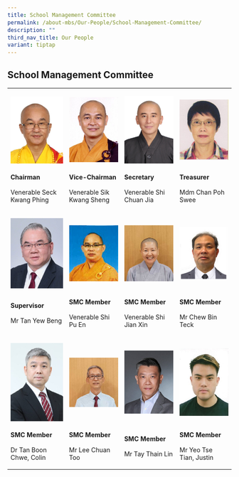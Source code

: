 ```yaml
---
title: School Management Committee
permalink: /about-mbs/Our-People/School-Management-Committee/
description: ""
third_nav_title: Our People
variant: tiptap
---
```

<h2>School Management Committee</h2>
<p></p>
<table style="minWidth: 100px">
<colgroup>
<col>
<col>
<col>
<col>
</colgroup>
<tbody>
<tr>
<th rowspan="1" colspan="1">
<p></p>
<div class="isomer-image-wrapper">
<img style="width: 100%" height="auto" width="100%" alt="" src="/images/Ven_Seck_Kwang_Phing.jpg">
</div>
</th>
<th rowspan="1" colspan="1">
<p></p>
<div class="isomer-image-wrapper">
<img style="width: 100%" height="auto" width="100%" alt="" src="/images/2013_V_KwangSheng_.jpg">
</div>
</th>
<th rowspan="1" colspan="1">
<p></p>
<div class="isomer-image-wrapper">
<img style="width: 100%" height="auto" width="100%" alt="" src="/images/230420_Ven_Shi_Chuan_Jia_1.jpg">
</div>
</th>
<th rowspan="1" colspan="1">
<p></p>
<div class="isomer-image-wrapper">
<img style="width: 100%" height="auto" width="100%" alt="" src="/images/Mdm_Chan_Poh_Swee_001_1.jpg">
</div>
</th>
</tr>
<tr>
<td rowspan="1" colspan="1">
<p><strong>Chairman</strong>
<br>
<br>Venerable Seck Kwang Phing</p>
</td>
<td rowspan="1" colspan="1">
<p><strong>Vice-Chairman</strong>
<br>
<br>Venerable Sik Kwang Sheng</p>
</td>
<td rowspan="1" colspan="1">
<p><strong>Secretary</strong>
<br>
<br>Venerable Shi Chuan Jia</p>
</td>
<td rowspan="1" colspan="1">
<p><strong>Treasurer</strong>
<br>
<br>Mdm Chan Poh Swee</p>
</td>
</tr>
<tr>
<td rowspan="1" colspan="1">
<p></p>
<div class="isomer-image-wrapper">
<img style="width: 100%" height="auto" width="100%" alt="" src="/images/Mr_Tan_Yew_Beng.jpg">
</div>
</td>
<td rowspan="1" colspan="1">
<p></p>
<div class="isomer-image-wrapper">
<img style="width: 100%" height="auto" width="100%" alt="" src="/images/2016_Ven_Shi_Pu_En.png">
</div>
</td>
<td rowspan="1" colspan="1">
<p></p>
<div class="isomer-image-wrapper">
<img style="width: 100%" height="auto" width="100%" alt="" src="/images/240824_Ven_Shi_Jian_Xin.jpg">
</div>
</td>
<td rowspan="1" colspan="1">
<p></p>
<div class="isomer-image-wrapper">
<img style="width: 100%" height="auto" width="100%" alt="" src="/images/Mr_Chew_Bin_Teck.png">
</div>
</td>
</tr>
<tr>
<td rowspan="1" colspan="1">
<p><strong>Supervisor</strong> 
<br>
<br>Mr Tan Yew Beng</p>
</td>
<td rowspan="1" colspan="1">
<p><strong>SMC Member</strong> 
<br>
<br>Venerable Shi Pu En</p>
</td>
<td rowspan="1" colspan="1">
<p><strong>SMC Member</strong> 
<br>
<br>Venerable Shi Jian Xin</p>
</td>
<td rowspan="1" colspan="1">
<p><strong>SMC Member</strong> 
<br>
<br>Mr Chew Bin Teck</p>
</td>
</tr>
<tr>
<td rowspan="1" colspan="1">
<p></p>
<div class="isomer-image-wrapper">
<img style="width: 100%" height="auto" width="100%" alt="" src="/images/230914_Dr_Colin_Tan_Boon_Chwee.jpg">
</div>
</td>
<td rowspan="1" colspan="1">
<p></p>
<div class="isomer-image-wrapper">
<img style="width: 100%" height="auto" width="100%" alt="" src="/images/240824_Mr_Lee_Chuan_Too.jpg">
</div>
</td>
<td rowspan="1" colspan="1">
<p></p>
<div class="isomer-image-wrapper">
<img style="width: 100%" height="auto" width="100%" alt="" src="/images/Mr_Tay_Thain_Lin.jpg">
</div>
</td>
<td rowspan="1" colspan="1">
<p></p>
<div class="isomer-image-wrapper">
<img style="width: 100%" height="auto" width="100%" alt="" src="/images/Mr_Yeo_Tse_Tian_Justin.jpg">
</div>
</td>
</tr>
<tr>
<td rowspan="1" colspan="1">
<p><strong>SMC Member</strong> 
<br>
<br>Dr Tan Boon Chwe, Colin</p>
</td>
<td rowspan="1" colspan="1">
<p><strong>SMC Member</strong> 
<br>
<br>Mr Lee Chuan Too</p>
</td>
<td rowspan="1" colspan="1">
<p><strong>SMC Member</strong> 
<br>
<br>Mr Tay Thain Lin</p>
</td>
<td rowspan="1" colspan="1">
<p><strong>SMC Member</strong> 
<br>
<br>Mr Yeo Tse Tian, Justin</p>
</td>
</tr>
</tbody>
</table>
<p></p>
<p></p>
<p></p>
<p></p>
<p></p>
<p></p>
<p></p>
<p></p>
<p></p>
<p></p>
<p></p>
<p></p>
<p></p>
<p></p>
<p></p>
<p></p>
<p></p>
<p></p>
<p></p>